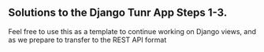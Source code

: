 ## Solutions to the Django Tunr App Steps 1-3.

Feel free to use this as a template to continue working on Django views, and as we prepare to transfer to the REST API format
